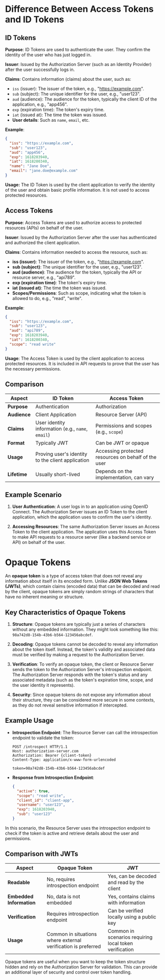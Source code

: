 # Difference Between Access Tokens and ID Tokens

## ID Tokens

**Purpose**: ID Tokens are used to authenticate the user. They confirm the identity of the user who has just logged in.

**Issuer**: Issued by the Authorization Server (such as an Identity Provider) after the user successfully logs in.

**Claims**: Contains information (claims) about the user, such as:

- `iss` (issuer): The issuer of the token, e.g., "https://example.com".
- `sub` (subject): The unique identifier for the user, e.g., "user123".
- `aud` (audience): The audience for the token, typically the client ID of the application, e.g., "app456".
- `exp` (expiration time): The token's expiry time.
- `iat` (issued at): The time the token was issued.
- **User details**: Such as `name`, `email`, etc.

**Example**:

```json
{
  "iss": "https://example.com",
  "sub": "user123",
  "aud": "app456",
  "exp": 1618203940,
  "iat": 1618200340,
  "name": "Jane Doe",
  "email": "jane.doe@example.com"
}
```

**Usage:** The ID Token is used by the client application to verify the identity of the user and obtain basic profile
information. It is not used to access protected resources.

## Access Tokens

**Purpose**: Access Tokens are used to authorize access to protected resources (APIs) on behalf of the user.

**Issuer**: Issued by the Authorization Server after the user has authenticated and authorized the client application.

**Claims**: Contains information needed to access the resource, such as:

* **iss (issuer)**: The issuer of the token, e.g., "https://example.com".
* **sub (subject)**: The unique identifier for the user, e.g., "user123".
* **aud (audience)**: The audience for the token, typically the API or resource server, e.g., "api789".
* **exp (expiration time)**: The token's expiry time.
* **iat (issued at)**: The time the token was issued.
* **Scopes/Permissions**: Such as scope, indicating what the token is allowed to do, e.g., "read", "write".

**Example**:

```json
{
  "iss": "https://example.com",
  "sub": "user123",
  "aud": "api789",
  "exp": 1618203940,
  "iat": 1618200340,
  "scope": "read write"
}
```

**Usage**: The Access Token is used by the client application to access protected resources. It is included in API
requests to prove that the user has the necessary permissions.

## Comparison

| **Aspect**   | **ID Token**                                      | **Access Token**                                    |
|--------------|---------------------------------------------------|-----------------------------------------------------|
| **Purpose**  | Authentication                                    | Authorization                                       |
| **Audience** | Client Application                                | Resource Server (API)                               |
| **Claims**   | User identity information (e.g., `name`, `email`) | Permissions and scopes (e.g., `scope`)              |
| **Format**   | Typically JWT                                     | Can be JWT or opaque                                |
| **Usage**    | Proving user's identity to the client application | Accessing protected resources on behalf of the user |
| **Lifetime** | Usually short-lived                               | Depends on the implementation, can vary             |

## Example Scenario

1. **User Authentication**: A user logs in to an application using OpenID Connect. The Authorization Server issues an ID
   Token to the client application, which the application uses to confirm the user's identity.

2. **Accessing Resources**: The same Authorization Server issues an Access Token to the client application. The
   application uses this Access Token to make API requests to a resource server (like a backend service or API) on
   behalf of the user.

# Opaque Tokens

An **opaque token** is a type of access token that does not reveal any information about itself in its encoded form.
Unlike **JSON Web Tokens (JWTs)**, which contain claims (encoded data) that can be decoded and read by the client,
opaque tokens are simply random strings of characters that have no inherent meaning or structure.

## Key Characteristics of Opaque Tokens

1. **Structure**: Opaque tokens are typically just a series of characters without any embedded information. They might
   look something like this: `98a742d8-154b-43b6-b564-123456abcdef`.

2. **Decoding**: Opaque tokens cannot be decoded to reveal any information about the token itself. Instead, the token's
   validity and associated data must be verified by making a request to the Authorization Server.

3. **Verification**: To verify an opaque token, the client or Resource Server sends the token to the Authorization
   Server's introspection endpoint. The Authorization Server responds with the token's status and any associated
   metadata (such as the token's expiration time, scope, and the user identity it represents).

4. **Security**: Since opaque tokens do not expose any information about their structure, they can be considered more
   secure in some contexts, as they do not reveal sensitive information if intercepted.

## Example Usage

- **Introspection Endpoint**: The Resource Server can call the introspection endpoint to validate the token:
    ```http
    POST /introspect HTTP/1.1
    Host: authorization-server.com
    Authorization: Bearer {client-token}
    Content-Type: application/x-www-form-urlencoded

    token=98a742d8-154b-43b6-b564-123456abcdef
    ```

- **Response from Introspection Endpoint**:
    ```json
    {
      "active": true,
      "scope": "read write",
      "client_id": "client-app",
      "username": "user123",
      "exp": 1618203940,
      "sub": "user123"
    }
    ```

In this scenario, the Resource Server uses the introspection endpoint to check if the token is active and retrieve
details about the user and permissions.

## Comparison with JWTs

| **Aspect**               | **Opaque Token**                                              | **JWT**                                                |
|--------------------------|---------------------------------------------------------------|--------------------------------------------------------|
| **Readable**             | No, requires introspection endpoint                           | Yes, can be decoded and read by the client             |
| **Embedded Information** | No, data is not embedded                                      | Yes, contains claims with information                  |
| **Verification**         | Requires introspection endpoint                               | Can be verified locally using a public key             |
| **Usage**                | Common in situations where external verification is preferred | Common in scenarios requiring local token verification |

Opaque tokens are useful when you want to keep the token structure hidden and rely on the Authorization Server for
validation. This can provide an additional layer of security and control over token handling.

